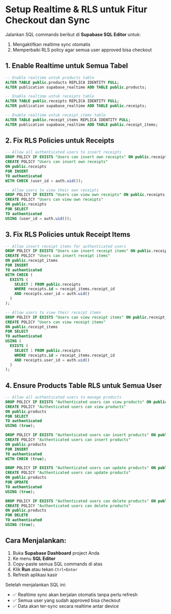 # Setup Realtime & RLS untuk Fitur Checkout dan Sync

Jalankan SQL commands berikut di **Supabase SQL Editor** untuk:
1. Mengaktifkan realtime sync otomatis
2. Memperbaiki RLS policy agar semua user approved bisa checkout

## 1. Enable Realtime untuk Semua Tabel

```sql
-- Enable realtime untuk products table
ALTER TABLE public.products REPLICA IDENTITY FULL;
ALTER publication supabase_realtime ADD TABLE public.products;

-- Enable realtime untuk receipts table
ALTER TABLE public.receipts REPLICA IDENTITY FULL;
ALTER publication supabase_realtime ADD TABLE public.receipts;

-- Enable realtime untuk receipt_items table
ALTER TABLE public.receipt_items REPLICA IDENTITY FULL;
ALTER publication supabase_realtime ADD TABLE public.receipt_items;
```

## 2. Fix RLS Policies untuk Receipts

```sql
-- Allow all authenticated users to insert receipts
DROP POLICY IF EXISTS "Users can insert own receipts" ON public.receipts;
CREATE POLICY "Users can insert own receipts"
ON public.receipts
FOR INSERT
TO authenticated
WITH CHECK (user_id = auth.uid());

-- Allow users to view their own receipts
DROP POLICY IF EXISTS "Users can view own receipts" ON public.receipts;
CREATE POLICY "Users can view own receipts"
ON public.receipts
FOR SELECT
TO authenticated
USING (user_id = auth.uid());
```

## 3. Fix RLS Policies untuk Receipt Items

```sql
-- Allow insert receipt items for authenticated users
DROP POLICY IF EXISTS "Users can insert receipt items" ON public.receipt_items;
CREATE POLICY "Users can insert receipt items"
ON public.receipt_items
FOR INSERT
TO authenticated
WITH CHECK (
  EXISTS (
    SELECT 1 FROM public.receipts
    WHERE receipts.id = receipt_items.receipt_id
    AND receipts.user_id = auth.uid()
  )
);

-- Allow users to view their receipt items
DROP POLICY IF EXISTS "Users can view receipt items" ON public.receipt_items;
CREATE POLICY "Users can view receipt items"
ON public.receipt_items
FOR SELECT
TO authenticated
USING (
  EXISTS (
    SELECT 1 FROM public.receipts
    WHERE receipts.id = receipt_items.receipt_id
    AND receipts.user_id = auth.uid()
  )
);
```

## 4. Ensure Products Table RLS untuk Semua User

```sql
-- Allow all authenticated users to manage products
DROP POLICY IF EXISTS "Authenticated users can view products" ON public.products;
CREATE POLICY "Authenticated users can view products"
ON public.products
FOR SELECT
TO authenticated
USING (true);

DROP POLICY IF EXISTS "Authenticated users can insert products" ON public.products;
CREATE POLICY "Authenticated users can insert products"
ON public.products
FOR INSERT
TO authenticated
WITH CHECK (true);

DROP POLICY IF EXISTS "Authenticated users can update products" ON public.products;
CREATE POLICY "Authenticated users can update products"
ON public.products
FOR UPDATE
TO authenticated
USING (true);

DROP POLICY IF EXISTS "Authenticated users can delete products" ON public.products;
CREATE POLICY "Authenticated users can delete products"
ON public.products
FOR DELETE
TO authenticated
USING (true);
```

## Cara Menjalankan:

1. Buka **Supabase Dashboard** project Anda
2. Ke menu **SQL Editor**
3. Copy-paste semua SQL commands di atas
4. Klik **Run** atau tekan `Ctrl+Enter`
5. Refresh aplikasi kasir

Setelah menjalankan SQL ini:
- ✅ Realtime sync akan berjalan otomatis tanpa perlu refresh
- ✅ Semua user yang sudah approved bisa checkout
- ✅ Data akan ter-sync secara realtime antar device
